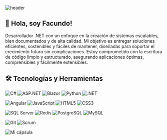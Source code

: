 ![header](https://capsule-render.vercel.app/api?type=waving&height=300&text=Bienvenidos%20a%20mi%20perfil!&fontAlign=50&fontAlignY=40&color=0:00c6ff,100:0072ff)






## 👋 Hola, soy Facundo!
Desarrollador .NET con un enfoque en la creación de sistemas escalables, bien documentados y de alta calidad. Mi objetivo es entregar soluciones eficientes, sostenibles y fáciles de mantener, diseñadas para soportar el crecimiento futuro sin complicaciones. Estoy comprometido con la escritura de código limpio y estructurado, asegurando aplicaciones óptimas, comprensibles y fácilmente extensibles.

## 🛠️ Tecnologías y Herramientas
<!-- Backend -->
![C#](https://img.shields.io/badge/Code-C%23-239120?logo=c-sharp&logoColor=white&style=for-the-badge) 
![ASP.NET](https://img.shields.io/badge/Framework-ASP.NET-5C2D91?logo=dotnet&logoColor=white&style=for-the-badge) 
![Blazor](https://img.shields.io/badge/Framework-Blazor-512BD4?logo=blazor&logoColor=white&style=for-the-badge) 
![Python](https://img.shields.io/badge/Language-Python-3776AB?logo=python&logoColor=white&style=for-the-badge) 
![.NET](https://img.shields.io/badge/Framework-.NET-512BD4?logo=dotnet&logoColor=white&style=for-the-badge) 

<!-- Frontend -->
![Angular](https://img.shields.io/badge/Framework-Angular-DD0031?logo=angular&logoColor=white&style=for-the-badge) 
![JavaScript](https://img.shields.io/badge/Language-JavaScript-F7DF1E?logo=javascript&logoColor=black&style=for-the-badge) 
![HTML5](https://img.shields.io/badge/Markup-HTML5-E34F26?logo=html5&logoColor=white&style=for-the-badge) 
![CSS3](https://img.shields.io/badge/Style-CSS3-1572B6?logo=css3&logoColor=white&style=for-the-badge) 

<!-- Databases -->
![SQL Server](https://img.shields.io/badge/Database-SQL%20Server-CC2927?logo=microsoft-sql-server&logoColor=white&style=for-the-badge) 
![Redis](https://img.shields.io/badge/Database-Redis-DC382D?logo=redis&logoColor=white&style=for-the-badge) 
![PostgreSQL](https://img.shields.io/badge/Database-PostgreSQL-336791?logo=postgresql&logoColor=white&style=for-the-badge) 
![MySQL](https://img.shields.io/badge/Database-MySQL-4479A1?logo=mysql&logoColor=white&style=for-the-badge) 

<!-- Otros -->
![Git](https://img.shields.io/badge/Version%20Control-Git-F05032?logo=git&logoColor=white&style=for-the-badge) 
![Scrum](https://img.shields.io/badge/Methodology-Scrum-6DB33F?logo=scrum&logoColor=white&style=for-the-badge) 

![Mi cápsula](https://capsule-render.vercel.app/api?type=waving&color=gradient&height=100&section=footer)



